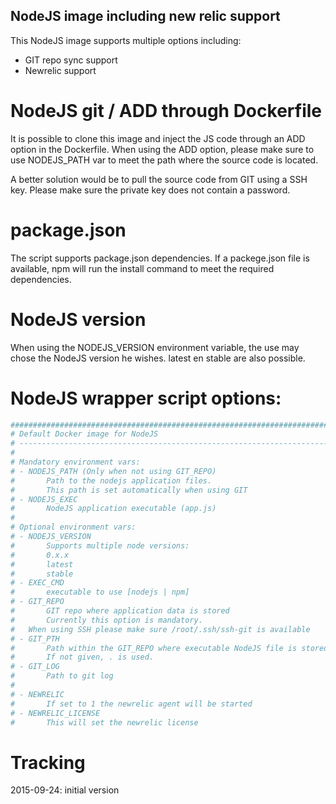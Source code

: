## NodeJS image including new relic support
This NodeJS image supports multiple options including:
- GIT repo sync support
- Newrelic support

# NodeJS git / ADD through Dockerfile
It is possible to clone this image and inject the JS code through an ADD option in the Dockerfile.
When using the ADD option, please make sure to use NODEJS_PATH var to meet the path where the source code is located.

A better solution would be to pull the source code from GIT using a SSH key. Please make sure the private key does 
not contain a password.

# package.json
The script supports package.json dependencies. If a packege.json file is available, npm will run the install command to 
meet the required dependencies.

# NodeJS version
When using the NODEJS_VERSION environment variable, the use may chose the NodeJS version he wishes. latest en stable are also possible.

# NodeJS wrapper script options:
```bash
##############################################################################
# Default Docker image for NodeJS
# ----------------------------------------------------------------------------
#
# Mandatory environment vars:
# - NODEJS_PATH (Only when not using GIT_REPO)
#       Path to the nodejs application files.
#       This path is set automatically when using GIT
# - NODEJS_EXEC
#       NodeJS application executable (app.js)
#
# Optional environment vars:
# - NODEJS_VERSION
#       Supports multiple node versions:
#       0.x.x
#       latest
#       stable
# - EXEC_CMD
#       executable to use [nodejs | npm]
# - GIT_REPO
#       GIT repo where application data is stored
#       Currently this option is mandatory.
#	When using SSH please make sure /root/.ssh/ssh-git is available
# - GIT_PTH
#       Path within the GIT_REPO where executable NodeJS file is stored
#       If not given, . is used.
# - GIT_LOG
#       Path to git log
#
# - NEWRELIC
#       If set to 1 the newrelic agent will be started
# - NEWRELIC_LICENSE
#       This will set the newrelic license
```

# Tracking
2015-09-24: initial version
